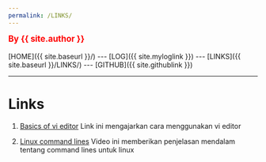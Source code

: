 ```yaml
---
permalink: /LINKS/
---
```

<span style="color:red; font-weight:bold; font-size:larger;">By {{ site.author }}</span>
<br><br>
[HOME]({{ site.baseurl }}/) ---
[LOG]({{ site.myloglink }}) ---
[LINKS]({{ site.baseurl }}/LINKS/) ---
[GITHUB]({{ site.githublink }})
<br>
<hr>

# Links
1. [Basics of vi editor](https://www.youtube.com/watch?v=pU2k776i2Zw&t=36s) 
Link ini mengajarkan cara menggunakan vi editor

2. [Linux command lines](https://www.youtube.com/watch?v=2PGnYjbYuUo)
Video ini memberikan penjelasan mendalam tentang command lines untuk linux
